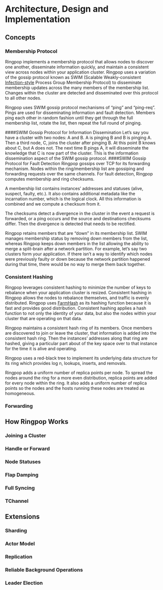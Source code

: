 # Architecture, Design and Implementation

## Concepts

### Membership Protocol
Ringpop implements a membership protocol that allows nodes to discover one another, disseminate information quickly, and maintain a consistent view across nodes within your application cluster. Ringpop uses a variation of the gossip protocol known as SWIM (Scalable Weakly-consistent [Infection-style](http://www.cs.cornell.edu/~asdas/research/dsn02-swim.pdf) Process Group Membership Protocol) to disseminate membership updates across the many members of the membership list. Changes within the cluster are detected and disseminated over this protocol to all other nodes.

Ringpop uses SWIM gossip protocol mechanisms of “ping” and “ping-req”. Pings are used for disseminating information and fault detection. Members ping each other in random fashion until they get through the full membership list, rotate the list, then repeat the full round of pinging.

####SWIM Gossip Protocol for Information Dissemination
Let’s say you have a cluster with two nodes: A and B. A is pinging B and B is pinging A. Then a third node, C, joins the cluster after pinging B. At this point B knows about C, but A does not. The next time B pings A, it will disseminate the knowledge that C is now part of the cluster. This is the information dissemination aspect of the SWIM gossip protocol.
####SWIM Gossip Protocol for Fault Detection
Ringpop gossips over TCP for its forwarding mechanism. Nodes within the ring/membership list are gossiping and forwarding requests over the same channels. For fault detection, Ringpop computes membership and ring checksums.

A membership list contains instances’ addresses and statuses (alive, suspect, faulty, etc.). It also contains additional metadata like the incarnation number, which is the logical clock. All this information is combined and we compute a checksum from it. 

The checksums detect a divergence in the cluster in the event a request is forwarded, or a ping occurs and the source and destinations checksums differ. Then the divergence is detected that needs to be rectified.

Ringpop retains members that are “down” in its membership list. SWIM manages membership status by removing down members from the list, whereas Ringpop keeps down members in the list allowing the ability to merge a split-brain after a network partition. For example, let’s say two clusters form your application. If there isn’t a way to identify which nodes were previously faulty or down because the network partition happened during that time, there would be no way to merge them back together.

### Consistent Hashing
Ringpop leverages consistent hashing to minimize the number of keys to rebalance when your application cluster is resized. Consistent hashing in Ringpop allows the nodes to rebalance themselves, and traffic is evenly distributed. Ringpop uses [FarmHash](https://code.google.com/p/farmhash/) as its hashing function because it is fast and provides good distribution. Consistent hashing applies a hash function to not only the identity of your data, but also the nodes within your cluster that are operating on that data.

Ringpop maintains a consistent hash ring of its members. Once members are discovered to join or leave the cluster, that information is added into the consistent hash ring. Then the instances’ addresses along that ring are hashed, giving a particular part about of the key space over to that instance for the time it is alive and operating.

Ringpop uses a red-black tree to implement its underlying data structure for its ring which provides log n, lookups, inserts, and removals. 

Ringpop adds a uniform number of replica points per node. To spread the nodes around the ring for a more even distribution, replica points are added for every node within the ring. It also adds a uniform number of replica points so the nodes and the hosts running these nodes are treated as homogeneous.

### Forwarding


## How Ringpop Works

### Joining a Cluster

### Handle or Forward

### Node Statuses

### Flap Damping

### Full Syncing

### TChannel

## Extensions

### Sharding

### Actor Model

### Replication

### Reliable Background Operations

### Leader Election
